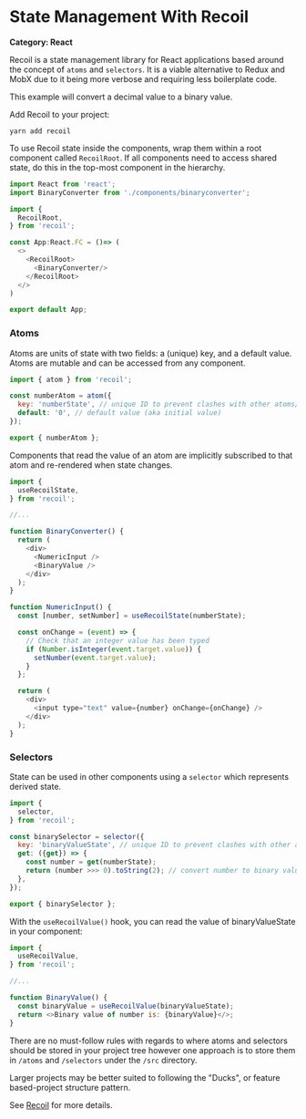 # State Management With Recoil

__Category: React__

Recoil is a state management library for React applications based around the concept of `atoms` and `selectors`. It is a viable alternative to Redux and MobX due to it being more verbose and requiring less boilerplate code. 

This example will convert a decimal value to a binary value.

Add Recoil to your project:

```shell
yarn add recoil
```

To use Recoil state inside the components, wrap them within a root component called `RecoilRoot`. If all components need to access shared state, do this in the top-most component in the hierarchy.

```javascript
import React from 'react';
import BinaryConverter from './components/binaryconverter';

import {
  RecoilRoot,
} from 'recoil';

const App:React.FC = ()=> (
  <>
    <RecoilRoot>
      <BinaryConverter/>
    </RecoilRoot>
  </>
)

export default App;
```

### Atoms

Atoms are units of state with two fields: a (unique) key, and a default value. Atoms are mutable and can be accessed from any component. 

```javascript
import { atom } from 'recoil';

const numberAtom = atom({
  key: 'numberState', // unique ID to prevent clashes with other atoms/selectors
  default: '0', // default value (aka initial value)
});

export { numberAtom };
```

Components that read the value of an atom are implicitly subscribed to that atom and re-rendered when state changes.

```javascript
import {
  useRecoilState,
} from 'recoil';

//...

function BinaryConverter() {
  return (
    <div>
      <NumericInput />
      <BinaryValue />
    </div>
  );
}

function NumericInput() {
  const [number, setNumber] = useRecoilState(numberState);

  const onChange = (event) => {
    // Check that an integer value has been typed
    if (Number.isInteger(event.target.value)) {
      setNumber(event.target.value);
    }
  };

  return (
    <div>
      <input type="text" value={number} onChange={onChange} />
    </div>
  );
}
```

### Selectors

State can be used in other components using a `selector` which represents derived state.

```javascript
import {
  selector,
} from 'recoil';

const binarySelector = selector({
  key: 'binaryValueState', // unique ID to prevent clashes with other atoms/selectors
  get: ({get}) => {
    const number = get(numberState);
    return (number >>> 0).toString(2); // convert number to binary value
  },
});

export { binarySelector };
```

With the `useRecoilValue()` hook, you can read the value of binaryValueState in your component:

```javascript
import {
  useRecoilValue,
} from 'recoil';

//...

function BinaryValue() {
  const binaryValue = useRecoilValue(binaryValueState);
  return <>Binary value of number is: {binaryValue}</>;
}
```

There are no must-follow rules with regards to where atoms and selectors should be stored in your project tree however one approach is to store them in `/atoms` and `/selectors` under the `/src` directory. 

Larger projects may be better suited to following the "Ducks", or feature based-project structure pattern.

See [Recoil](https://recoiljs.org/) for more details.

